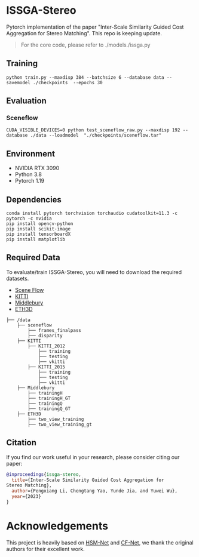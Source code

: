 # ISSGA-Stereo 


Pytorch implementation of the paper  "Inter-Scale Similarity Guided Cost Aggregation for Stereo Matching". This repo is keeping update. 


> For the core code, please refer to  ./models./issga.py

## Training

    python train.py --maxdisp 384 --batchsize 6 --database data --savemodel ./checkpoints  --epochs 30 

## Evaluation

### Sceneflow
    CUDA_VISIBLE_DEVICES=0 python test_sceneflow_raw.py --maxdisp 192 --database ./data --loadmodel  "./checkpoints/sceneflow.tar"

## Environment

- NVIDIA RTX 3090
- Python 3.8
- Pytorch 1.19

## Dependencies
    conda install pytorch torchvision torchaudio cudatoolkit=11.3 -c pytorch -c nvidia
    pip install opencv-python
    pip install scikit-image
    pip install tensorboardX
    pip install matplotlib 
 
## Required Data
To evaluate/train ISSGA-Stereo, you will need to download the required datasets. 
* [Scene Flow](https://lmb.informatik.uni-freiburg.de/resources/datasets/SceneFlowDatasets.en.html)
* [KITTI](http://www.cvlibs.net/datasets/kitti/eval_scene_flow.php?benchmark=stereo)
* [Middlebury](https://vision.middlebury.edu/stereo/submit3/)
* [ETH3D](https://www.eth3d.net/datasets#low-res-two-view-test-data)


```
├── /data
    ├── sceneflow
        ├── frames_finalpass
        ├── disparity
    ├── KITTI
        ├── KITTI_2012
            ├── training
            ├── testing
            ├── vkitti
        ├── KITTI_2015
            ├── training
            ├── testing
            ├── vkitti
    ├── Middlebury
        ├── trainingH
        ├── trainingH_GT
        ├── trainingQ
        ├── trainingQ_GT
    ├── ETH3D
        ├── two_view_training
        ├── two_view_training_gt

```


## Citation

If you find our work useful in your research, please consider citing our paper:

```bibtex
@inproceedings{issga-stereo,
  title={Inter-Scale Similarity Guided Cost Aggregation for
Stereo Matching},
  author={Pengxiang Li, Chengtang Yao, Yunde Jia, and Yuwei Wu},
  year={2023}
}
```

# Acknowledgements

This project is heavily based on [HSM-Net](https://github.com/gengshan-y/high-res-stereo) and [CF-Net](https://github.com/gallenszl/CFNet), we thank the original authors for their excellent work.
